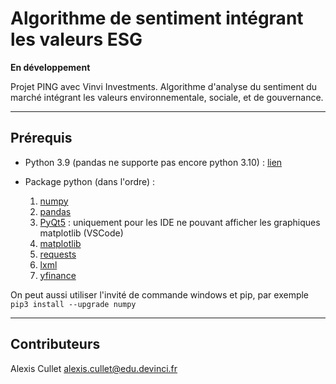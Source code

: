 # Algorithme de sentiment intégrant les valeurs ESG

**En développement**

Projet PING avec Vinvi Investments.
Algorithme d'analyse du sentiment du marché intégrant les valeurs environnementale, sociale, et de gouvernance.

---

## Prérequis

* Python 3.9 (pandas ne supporte pas encore python 3.10) : [lien](https://www.python.org/downloads/release/python-397/)

* Package python (dans l'ordre) :
    1. [numpy](https://pypi.org/project/numpy/)
    2. [pandas](https://pypi.org/project/pandas/)
    3. [PyQt5](https://pypi.org/project/PyQt5/) : uniquement pour les IDE ne pouvant afficher les graphiques matplotlib (VSCode)
    4. [matplotlib](https://pypi.org/project/matplotlib/)
    5. [requests](https://pypi.org/project/requests/)
    6. [lxml](https://pypi.org/project/lxml/)
    7. [yfinance](https://pypi.org/project/yfinance/)

On peut aussi utiliser l'invité de commande windows et pip, par exemple `pip3 install --upgrade numpy`

---

## Contributeurs

Alexis Cullet <alexis.cullet@edu.devinci.fr>